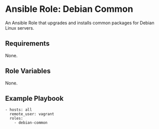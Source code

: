 # Ansible Role: Debian Common

An Ansible Role that upgrades and installs common packages for Debian Linux servers.

## Requirements

None.

## Role Variables

None.

## Example Playbook

    - hosts: all
      remote_user: vagrant
      roles:
        - debian-common
